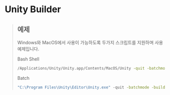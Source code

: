 # Unity Builder

>## 예제
>
>Windows와 MacOS에서 사용이 가능하도록 두가지 스크립트를 지원하며 사용 예제입니다.
>
>Bash Shell
>
>``` bash
>/Applications/Unity/Unity.app/Contents/MacOS/Unity -quit -batchmode -buildTarget "ios" -projectPath "/Users/LMac/.jenkins/workspace/p171120-ipa" -executeMethod "LofleEditor.Builder.InvokeBuildIOS" -buildNumber 0 -appleDeveloperTeamID XXXXXXXXXX -createPlists
>```
>
>Batch
>
>``` bat
>"C:\Program Files\Unity\Editor\Unity.exe" -quit -batchmode -buildTarget "android" -projectPath "%CD%" -executeMethod "LofleEditor.Builder.InvokeBuildAndroid" -keystorePass KEYSTORE_PASSWORD -keyaliasPass KEYALIAS_PASSWORD -il2cpp
>```